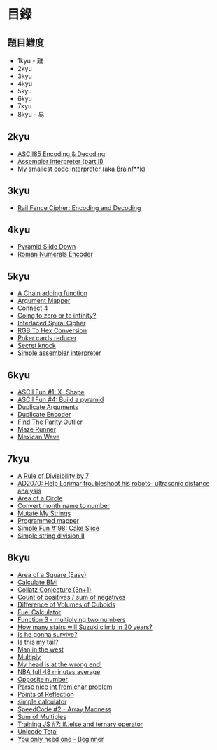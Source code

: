 # 目錄

## 題目難度

* 1kyu - 難
* 2kyu
* 3kyu
* 4kyu
* 5kyu
* 6kyu
* 7kyu
* 8kyu - 易

## 2kyu

* [ASCII85 Encoding & Decoding](https://github.com/RevansChen/online-judge/tree/master/Codewars/2kyu/ascii85-encoding-and-decoding/)
* [Assembler interpreter (part II)](https://github.com/RevansChen/online-judge/tree/master/Codewars/2kyu/assembler-interpreter-part-ii/)
* [My smallest code interpreter (aka Brainf**k)](https://github.com/RevansChen/online-judge/tree/master/Codewars/2kyu/my-smallest-code-interpreter-aka-brainf-star-star-k/)

## 3kyu

* [Rail Fence Cipher: Encoding and Decoding](https://github.com/RevansChen/online-judge/tree/master/Codewars/3kyu/rail-fence-cipher-encoding-and-decoding/)

## 4kyu

* [Pyramid Slide Down](https://github.com/RevansChen/online-judge/tree/master/Codewars/4kyu/pyramid-slide-down/)
* [Roman Numerals Encoder](https://github.com/RevansChen/online-judge/tree/master/Codewars/4kyu/roman-numerals-encoder/)

## 5kyu

* [A Chain adding function](https://github.com/RevansChen/online-judge/tree/master/Codewars/5kyu/a-chain-adding-function/)
* [Argument Mapper](https://github.com/RevansChen/online-judge/tree/master/Codewars/5kyu/argument-mapper/)
* [Connect 4](https://github.com/RevansChen/online-judge/tree/master/Codewars/5kyu/connect-4/)
* [Going to zero or to infinity?](https://github.com/RevansChen/online-judge/tree/master/Codewars/5kyu/going-to-zero-or-to-infinity/)
* [Interlaced Spiral Cipher](https://github.com/RevansChen/online-judge/tree/master/Codewars/5kyu/interlaced-spiral-cipher/)
* [RGB To Hex Conversion](https://github.com/RevansChen/online-judge/tree/master/Codewars/5kyu/rgb-to-hex-conversion/)
* [Poker cards reducer](https://github.com/RevansChen/online-judge/tree/master/Codewars/5kyu/poker-cards-reducer/)
* [Secret knock](https://github.com/RevansChen/online-judge/tree/master/Codewars/5kyu/secret-knock/)
* [Simple assembler interpreter](https://github.com/RevansChen/online-judge/tree/master/Codewars/5kyu/simple-assembler-interpreter/)

## 6kyu

* [ASCII Fun #1: X- Shape](https://github.com/RevansChen/online-judge/tree/master/Codewars/6kyu/ascii-fun-number-1-x-shape/)
* [ASCII Fun #4: Build a pyramid](https://github.com/RevansChen/online-judge/tree/master/Codewars/6kyu/ascii-fun-number-4-build-a-pyramid/)
* [Duplicate Arguments](https://github.com/RevansChen/online-judge/tree/master/Codewars/6kyu/duplicate-arguments/)
* [Duplicate Encoder](https://github.com/RevansChen/online-judge/tree/master/Codewars/6kyu/duplicate-encoder/)
* [Find The Parity Outlier](https://github.com/RevansChen/online-judge/tree/master/Codewars/6kyu/find-the-parity-outlier/)
* [Maze Runner](https://github.com/RevansChen/online-judge/tree/master/Codewars/6kyu/maze-runner/)
* [Mexican Wave](https://github.com/RevansChen/online-judge/tree/master/Codewars/6kyu/mexican-wave/)

## 7kyu

* [A Rule of Divisibility by 7](https://github.com/RevansChen/online-judge/tree/master/Codewars/7kyu/a-rule-of-divisibility-by-7/)
* [AD2070: Help Lorimar troubleshoot his robots- ultrasonic distance analysis](https://github.com/RevansChen/online-judge/tree/master/Codewars/7kyu/ad2070-help-lorimar-troubleshoot-his-robots-ultrasonic-distance-analysis/)
* [Area of a Circle](https://github.com/RevansChen/online-judge/tree/master/Codewars/7kyu/area-of-a-circle/)
* [Convert month name to number](https://github.com/RevansChen/online-judge/tree/master/Codewars/7kyu/convert-month-name-to-number/)
* [Mutate My Strings](https://github.com/RevansChen/online-judge/tree/master/Codewars/7kyu/mutate-my-strings/)
* [Programmed mapper](https://github.com/RevansChen/online-judge/tree/master/Codewars/7kyu/programmed-mapper/)
* [Simple Fun #198: Cake Slice](https://github.com/RevansChen/online-judge/tree/master/Codewars/7kyu/simple-fun-number-198-cake-slice/)
* [Simple string division II](https://github.com/RevansChen/online-judge/tree/master/Codewars/7kyu/simple-string-division-ii/)

## 8kyu

* [Area of a Square (Easy)](https://github.com/RevansChen/online-judge/tree/master/Codewars/8kyu/area-of-a-square-easy/)
* [Calculate BMI](https://github.com/RevansChen/online-judge/tree/master/Codewars/8kyu/calculate-bmi/)
* [Collatz Conjecture (3n+1)](https://github.com/RevansChen/online-judge/tree/master/Codewars/8kyu/collatz-conjecture-3n-plus-1/)
* [Count of positives / sum of negatives](https://github.com/RevansChen/online-judge/tree/master/Codewars/8kyu/count-of-positives-slash-sum-of-negatives/)
* [Difference of Volumes of Cuboids](https://github.com/RevansChen/online-judge/tree/master/Codewars/8kyu/difference-of-volumes-of-cuboids/)
* [Fuel Calculator](https://github.com/RevansChen/online-judge/tree/master/Codewars/8kyu/fuel-calculator/)
* [Function 3 - multiplying two numbers](https://github.com/RevansChen/online-judge/tree/master/Codewars/8kyu/function-3-multiplying-two-numbers/)
* [How many stairs will Suzuki climb in 20 years?](https://github.com/RevansChen/online-judge/tree/master/Codewars/8kyu/how-many-stairs-will-suzuki-climb-in-20-years/)
* [Is he gonna survive?](https://github.com/RevansChen/online-judge/tree/master/Codewars/8kyu/is-he-gonna-survive/)
* [Is this my tail?](https://github.com/RevansChen/online-judge/tree/master/Codewars/8kyu/is-this-my-tail/)
* [Man in the west](https://github.com/RevansChen/online-judge/tree/master/Codewars/8kyu/man-in-the-west/)
* [Multiply](https://github.com/RevansChen/online-judge/tree/master/Codewars/8kyu/multiply/)
* [My head is at the wrong end!](https://github.com/RevansChen/online-judge/tree/master/Codewars/8kyu/my-head-is-at-the-wrong-end/)
* [NBA full 48 minutes average](https://github.com/RevansChen/online-judge/tree/master/Codewars/8kyu/nba-full-48-minutes-average/)
* [Opposite number](https://github.com/RevansChen/online-judge/tree/master/Codewars/8kyu/opposite-number/)
* [Parse nice int from char problem](https://github.com/RevansChen/online-judge/tree/master/Codewars/8kyu/parse-nice-int-from-char-problem/)
* [Points of Reflection](https://github.com/RevansChen/online-judge/tree/master/Codewars/8kyu/points-of-reflection/)
* [simple calculator](https://github.com/RevansChen/online-judge/tree/master/Codewars/8kyu/simple-calculator/)
* [SpeedCode #2 - Array Madness](https://github.com/RevansChen/online-judge/tree/master/Codewars/8kyu/speedcode-number-2-array-madness/)
* [Sum of Multiples](https://github.com/RevansChen/online-judge/tree/master/Codewars/8kyu/sum-of-multiples/)
* [Training JS #7: if..else and ternary operator](https://github.com/RevansChen/online-judge/tree/master/Codewars/8kyu/training-js-number-7-if-dot-else-and-ternary-operator)
* [Unicode Total](https://github.com/RevansChen/online-judge/tree/master/Codewars/8kyu/unicode-total/)
* [You only need one - Beginner](https://github.com/RevansChen/online-judge/tree/master/Codewars/8kyu/you-only-need-one-beginner/)
